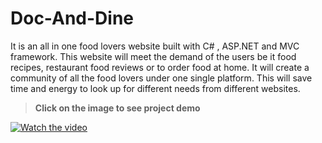 # Doc-And-Dine
It is an all in one food lovers website built with C# , ASP.NET and MVC framework. This website will meet the demand of the users be it food recipes, restaurant food reviews or to order food at home. It will create a community of all the food lovers under one single platform. This will save time and energy to look up for different needs from different websites. 

> **Click on the image to see project demo**

[![Watch the video](https://user-images.githubusercontent.com/32562942/132538390-f54062e2-ac48-4fef-bef0-bfe27fe89951.JPG)](https://youtu.be/Wtg0lP1Qi9w)
